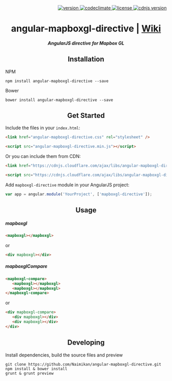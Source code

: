 <p align="right">
  <a href="https://www.npmjs.com/package/angular-mapboxgl-directive">
    <img src="https://img.shields.io/npm/v/angular-mapboxgl-directive.svg?style=flat-square" alt="version" />
  </a>
  <a href="https://codeclimate.com/github/Naimikan/angular-mapboxgl-directive">
    <img src="https://codeclimate.com/github/Naimikan/angular-mapboxgl-directive/badges/gpa.svg" alt="codeclimate" />
  </a>
  <a href="LICENSE">
    <img src="https://img.shields.io/npm/l/angular-mapboxgl-directive.svg?style=flat-square" alt="license" />
  </a>
  <a href="https://img.shields.io/cdnjs/v/angular-mapboxgl-directive.svg">
    <img src="https://img.shields.io/cdnjs/v/angular-mapboxgl-directive.svg?style=flat-square" alt="cdnjs version" />
  </a>
</p>

<h1 align="center">angular-mapboxgl-directive | <a href="https://github.com/Naimikan/angular-mapboxgl-directive/wiki">Wiki</a></h1>

<h5 align="center">AngularJS directive for Mapbox GL</h5>

<h2 align="center">Installation</h2>

NPM
```shell
npm install angular-mapboxgl-directive --save
```

Bower
```shell
bower install angular-mapboxgl-directive --save
```

<h2 align="center">Get Started</h2>

Include the files in your `index.html`:
```html
<link href="angular-mapboxgl-directive.css" rel="stylesheet" />

<script src="angular-mapboxgl-directive.min.js"></script>
```

Or you can include them from CDN:
```html
<link href="https://cdnjs.cloudflare.com/ajax/libs/angular-mapboxgl-directive/X.X.X/angular-mapboxgl-directive.min.css" rel="stylesheet" />

<script src="https://cdnjs.cloudflare.com/ajax/libs/angular-mapboxgl-directive/X.X.X/angular-mapboxgl-directive.min.js"></script>
```

Add `mapboxgl-directive` module in your AngularJS project:
```javascript
var app = angular.module('YourProject', ['mapboxgl-directive']);
```

<h2 align="center">Usage</h2>

<h5>mapboxgl</h5>

```html
<mapboxgl></mapboxgl>
```
or
```html
<div mapboxgl></div>
```

<h5>mapboxglCompare</h5>

```html
<mapboxgl-compare>
   <mapboxgl></mapboxgl>
   <mapboxgl></mapboxgl>
</mapboxgl-compare>
```
or
```html
<div mapboxgl-compare>
   <div mapboxgl></div>
   <div mapboxgl></div>
</div>
```

<h2 align="center">Developing</h2>

Install dependencies, build the source files and preview

```shell
git clone https://github.com/Naimikan/angular-mapboxgl-directive.git
npm install & bower install
grunt & grunt preview
```

<!-- Urls -->
[npm-image]: https://img.shields.io/npm/v/angular-mapboxgl-directive.svg?style=flat-square
[bower-image]: https://img.shields.io/bower/v/angular-mapboxgl-directive.svg?style=flat-square
[license-image]: https://img.shields.io/npm/l/angular-mapboxgl-directive.svg?style=flat-square
[codeclimate-image]: https://codeclimate.com/github/Naimikan/angular-mapboxgl-directive/badges/gpa.svg

[npm-url]: https://www.npmjs.com/package/angular-mapboxgl-directive
[bower-url]: https://bower.io/search/?q=angular-mapboxgl-directive
[codeclimate-url]: https://codeclimate.com/github/Naimikan/angular-mapboxgl-directive
